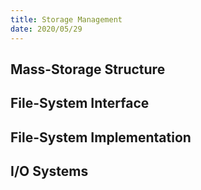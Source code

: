 ```yaml
---
title: Storage Management
date: 2020/05/29
---
```


## Mass-Storage Structure

## File-System Interface

## File-System Implementation

## I/O Systems